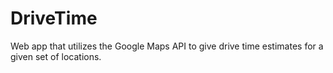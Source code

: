 DriveTime
=========

Web app that utilizes the Google Maps API to give drive time estimates for a given set of locations.
